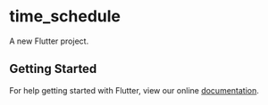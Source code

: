 # time_schedule

A new Flutter project.

## Getting Started

For help getting started with Flutter, view our online
[documentation](https://flutter.io/).
